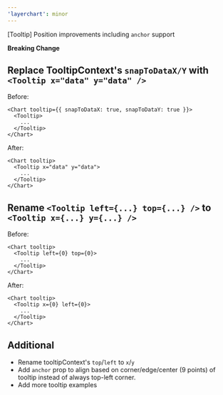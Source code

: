 ```yaml
---
'layerchart': minor
---
```


[Tooltip] Position improvements including `anchor` support

**Breaking Change**

## Replace TooltipContext's `snapToDataX/Y` with `<Tooltip x="data" y="data" />`

Before:

```svelte
<Chart tooltip={{ snapToDataX: true, snapToDataY: true }}>
  <Tooltip>
    ...
  </Tooltip>
</Chart>
```

After:

```svelte
<Chart tooltip>
  <Tooltip x="data" y="data">
    ...
  </Tooltip>
</Chart>
```

## Rename `<Tooltip left={...} top={...} />` to `<Tooltip x={...} y={...} />`

Before:

```svelte
<Chart tooltip>
  <Tooltip left={0} top={0}>
    ...
  </Tooltip>
</Chart>
```

After:

```svelte
<Chart tooltip>
  <Tooltip x={0} left={0}>
    ...
  </Tooltip>
</Chart>
```

## Additional

- Rename tooltipContext's `top`/`left` to `x`/`y`
- Add `anchor` prop to align based on corner/edge/center (9 points) of tooltip instead of always top-left corner.
- Add more tooltip examples
